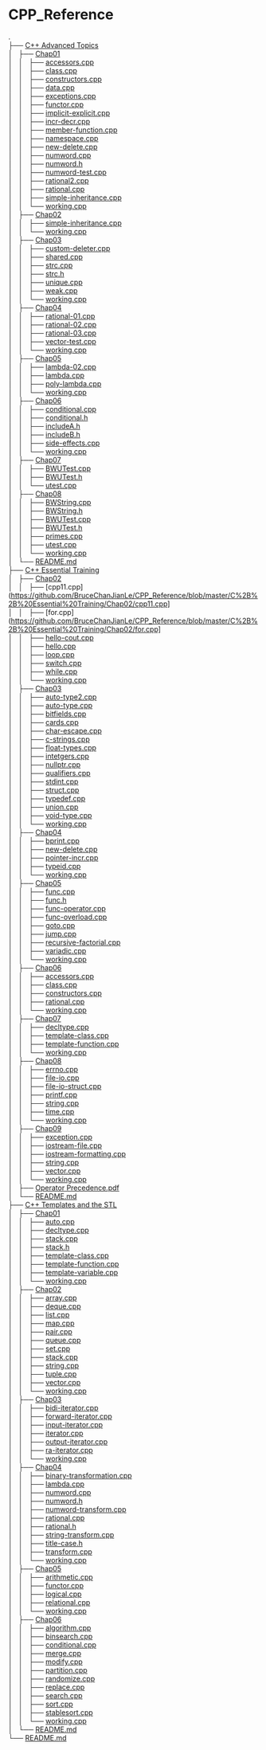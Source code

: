 # CPP_Reference
.  
├── [C++ Advanced Topics](https://github.com/BruceChanJianLe/CPP_Reference/tree/master/C%2B%2B%20Advanced%20Topics)  
│   ├── [Chap01](https://github.com/BruceChanJianLe/CPP_Reference/tree/master/C%2B%2B%20Advanced%20Topics/Chap01)  
│   │   ├── [accessors.cpp](https://github.com/BruceChanJianLe/CPP_Reference/blob/master/C%2B%2B%20Advanced%20Topics/Chap01/accessors.cpp)  
│   │   ├── [class.cpp](https://github.com/BruceChanJianLe/CPP_Reference/blob/master/C%2B%2B%20Advanced%20Topics/Chap01/class.cpp)  
│   │   ├── [constructors.cpp](https://github.com/BruceChanJianLe/CPP_Reference/blob/master/C%2B%2B%20Advanced%20Topics/Chap01/constructors.cpp)  
│   │   ├── [data.cpp](https://github.com/BruceChanJianLe/CPP_Reference/blob/master/C%2B%2B%20Advanced%20Topics/Chap01/data.cpp)  
│   │   ├── [exceptions.cpp](https://github.com/BruceChanJianLe/CPP_Reference/blob/master/C%2B%2B%20Advanced%20Topics/Chap01/exceptions.cpp)  
│   │   ├── [functor.cpp](https://github.com/BruceChanJianLe/CPP_Reference/blob/master/C%2B%2B%20Advanced%20Topics/Chap01/functor.cpp)  
│   │   ├── [implicit-explicit.cpp](https://github.com/BruceChanJianLe/CPP_Reference/blob/master/C%2B%2B%20Advanced%20Topics/Chap01/implicit-explicit.cpp)  
│   │   ├── [incr-decr.cpp](https://github.com/BruceChanJianLe/CPP_Reference/blob/master/C%2B%2B%20Advanced%20Topics/Chap01/incr-decr.cpp)  
│   │   ├── [member-function.cpp](https://github.com/BruceChanJianLe/CPP_Reference/blob/master/C%2B%2B%20Advanced%20Topics/Chap01member-function/.cpp)  
│   │   ├── [namespace.cpp](https://github.com/BruceChanJianLe/CPP_Reference/blob/master/C%2B%2B%20Advanced%20Topics/Chap01/namespace.cpp)  
│   │   ├── [new-delete.cpp](https://github.com/BruceChanJianLe/CPP_Reference/blob/master/C%2B%2B%20Advanced%20Topics/Chap01/new-delete.cpp)  
│   │   ├── [numword.cpp](https://github.com/BruceChanJianLe/CPP_Reference/blob/master/C%2B%2B%20Advanced%20Topics/Chap01/numword.cpp)  
│   │   ├── [numword.h](https://github.com/BruceChanJianLe/CPP_Reference/blob/master/C%2B%2B%20Advanced%20Topics/Chap01/numword.h)  
│   │   ├── [numword-test.cpp](https://github.com/BruceChanJianLe/CPP_Reference/blob/master/C%2B%2B%20Advanced%20Topics/Chap01/numword-test.cpp)  
│   │   ├── [rational2.cpp](https://github.com/BruceChanJianLe/CPP_Reference/blob/master/C%2B%2B%20Advanced%20Topics/Chap01/rational2.cpp)  
│   │   ├── [rational.cpp](https://github.com/BruceChanJianLe/CPP_Reference/blob/master/C%2B%2B%20Advanced%20Topics/Chap01/rational.cpp)  
│   │   ├── [simple-inheritance.cpp](https://github.com/BruceChanJianLe/CPP_Reference/blob/master/C%2B%2B%20Advanced%20Topics/Chap01/simple-inheritance.cpp)  
│   │   └── [working.cpp](https://github.com/BruceChanJianLe/CPP_Reference/blob/master/C%2B%2B%20Advanced%20Topics/Chap01/working.cpp)  
│   ├── [Chap02](https://github.com/BruceChanJianLe/CPP_Reference/tree/master/C%2B%2B%20Advanced%20Topics/Chap02)  
│   │   ├── [simple-inheritance.cpp](https://github.com/BruceChanJianLe/CPP_Reference/blob/master/C%2B%2B%20Advanced%20Topics/Chap02/simple-inheritance.cpp)  
│   │   └── [working.cpp](https://github.com/BruceChanJianLe/CPP_Reference/blob/master/C%2B%2B%20Advanced%20Topics/Chap02/working.cpp)  
│   ├── [Chap03](https://github.com/BruceChanJianLe/CPP_Reference/tree/master/C%2B%2B%20Advanced%20Topics/Chap03)  
│   │   ├── [custom-deleter.cpp](https://github.com/BruceChanJianLe/CPP_Reference/blob/master/C%2B%2B%20Advanced%20Topics/Chap03/custom-deleter.cpp)  
│   │   ├── [shared.cpp](https://github.com/BruceChanJianLe/CPP_Reference/blob/master/C%2B%2B%20Advanced%20Topics/Chap03/shared.cpp)  
│   │   ├── [strc.cpp](https://github.com/BruceChanJianLe/CPP_Reference/blob/master/C%2B%2B%20Advanced%20Topics/Chap03/strc.cpp)  
│   │   ├── [strc.h](https://github.com/BruceChanJianLe/CPP_Reference/blob/master/C%2B%2B%20Advanced%20Topics/Chap03/strc.h)  
│   │   ├── [unique.cpp](https://github.com/BruceChanJianLe/CPP_Reference/blob/master/C%2B%2B%20Advanced%20Topics/Chap03/unique.cpp)  
│   │   ├── [weak.cpp](https://github.com/BruceChanJianLe/CPP_Reference/blob/master/C%2B%2B%20Advanced%20Topics/Chap03/weak.cpp)  
│   │   └── [working.cpp](https://github.com/BruceChanJianLe/CPP_Reference/blob/master/C%2B%2B%20Advanced%20Topics/Chap03/working.cpp)  
│   ├── [Chap04](https://github.com/BruceChanJianLe/CPP_Reference/tree/master/C%2B%2B%20Advanced%20Topics/Chap04)  
│   │   ├── [rational-01.cpp](https://github.com/BruceChanJianLe/CPP_Reference/blob/master/C%2B%2B%20Advanced%20Topics/Chap04/rational-01.cpp)  
│   │   ├── [rational-02.cpp](https://github.com/BruceChanJianLe/CPP_Reference/blob/master/C%2B%2B%20Advanced%20Topics/Chap04/rational-02.cpp)  
│   │   ├── [rational-03.cpp](https://github.com/BruceChanJianLe/CPP_Reference/blob/master/C%2B%2B%20Advanced%20Topics/Chap04/rational-03.cpp)  
│   │   ├── [vector-test.cpp](https://github.com/BruceChanJianLe/CPP_Reference/blob/master/C%2B%2B%20Advanced%20Topics/Chap04/vector-test.cpp)  
│   │   └── [working.cpp](https://github.com/BruceChanJianLe/CPP_Reference/blob/master/C%2B%2B%20Advanced%20Topics/Chap04/working.cpp)  
│   ├── [Chap05](https://github.com/BruceChanJianLe/CPP_Reference/tree/master/C%2B%2B%20Advanced%20Topics/Chap05)  
│   │   ├── [lambda-02.cpp](https://github.com/BruceChanJianLe/CPP_Reference/blob/master/C%2B%2B%20Advanced%20Topics/Chap05/lambda-02.cpp)  
│   │   ├── [lambda.cpp](https://github.com/BruceChanJianLe/CPP_Reference/blob/master/C%2B%2B%20Advanced%20Topics/Chap05/lambda.cpp)  
│   │   ├── [poly-lambda.cpp](https://github.com/BruceChanJianLe/CPP_Reference/blob/master/C%2B%2B%20Advanced%20Topics/Chap05/poly-lambda.cpp)  
│   │   └── [working.cpp](https://github.com/BruceChanJianLe/CPP_Reference/blob/master/C%2B%2B%20Advanced%20Topics/Chap05/working.cpp)  
│   ├── [Chap06](https://github.com/BruceChanJianLe/CPP_Reference/tree/master/C%2B%2B%20Advanced%20Topics/Chap06)  
│   │   ├── [conditional.cpp](https://github.com/BruceChanJianLe/CPP_Reference/blob/master/C%2B%2B%20Advanced%20Topics/Chap06/conditional.cpp)  
│   │   ├── [conditional.h](https://github.com/BruceChanJianLe/CPP_Reference/blob/master/C%2B%2B%20Advanced%20Topics/Chap06/conditional.h)  
│   │   ├── [includeA.h](https://github.com/BruceChanJianLe/CPP_Reference/blob/master/C%2B%2B%20Advanced%20Topics/Chap06/includeA.h)  
│   │   ├── [includeB.h](https://github.com/BruceChanJianLe/CPP_Reference/blob/master/C%2B%2B%20Advanced%20Topics/Chap06/includeB.h)  
│   │   ├── [side-effects.cpp](https://github.com/BruceChanJianLe/CPP_Reference/blob/master/C%2B%2B%20Advanced%20Topics/Chap06/side-effects.cpp)  
│   │   └── [working.cpp](https://github.com/BruceChanJianLe/CPP_Reference/blob/master/C%2B%2B%20Advanced%20Topics/Chap06/working.cpp)  
│   ├── [Chap07](https://github.com/BruceChanJianLe/CPP_Reference/tree/master/C%2B%2B%20Advanced%20Topics/Chap07)  
│   │   ├── [BWUTest.cpp](https://github.com/BruceChanJianLe/CPP_Reference/blob/master/C%2B%2B%20Advanced%20Topics/Chap07/BWUTest.cpp)  
│   │   ├── [BWUTest.h](https://github.com/BruceChanJianLe/CPP_Reference/blob/master/C%2B%2B%20Advanced%20Topics/Chap07/BWUTest.h)  
│   │   └── [utest.cpp](https://github.com/BruceChanJianLe/CPP_Reference/blob/master/C%2B%2B%20Advanced%20Topics/Chap07/utest.cpp)  
│   ├── [Chap08](https://github.com/BruceChanJianLe/CPP_Reference/tree/master/C%2B%2B%20Advanced%20Topics/Chap08)  
│   │   ├── [BWString.cpp](https://github.com/BruceChanJianLe/CPP_Reference/blob/master/C%2B%2B%20Advanced%20Topics/Chap08/BWString.cpp)  
│   │   ├── [BWString.h](https://github.com/BruceChanJianLe/CPP_Reference/blob/master/C%2B%2B%20Advanced%20Topics/Chap08/BWString.h)  
│   │   ├── [BWUTest.cpp](https://github.com/BruceChanJianLe/CPP_Reference/blob/master/C%2B%2B%20Advanced%20Topics/Chap08/BWUTest.cpp)  
│   │   ├── [BWUTest.h](https://github.com/BruceChanJianLe/CPP_Reference/blob/master/C%2B%2B%20Advanced%20Topics/Chap08/BWUTest.h)  
│   │   ├── [primes.cpp](https://github.com/BruceChanJianLe/CPP_Reference/blob/master/C%2B%2B%20Advanced%20Topics/Chap08/primes.cpp)  
│   │   ├── [utest.cpp](https://github.com/BruceChanJianLe/CPP_Reference/blob/master/C%2B%2B%20Advanced%20Topics/Chap08/utest.cpp)  
│   │   └── [working.cpp](https://github.com/BruceChanJianLe/CPP_Reference/blob/master/C%2B%2B%20Advanced%20Topics/Chap08/working.cpp)  
│   └── [README.md](https://github.com/BruceChanJianLe/CPP_Reference/blob/master/C%2B%2B%20Advanced%20Topics/README.md)  
├── [C++ Essential Training](https://github.com/BruceChanJianLe/CPP_Reference/tree/master/C%2B%2B%20Essential%20Training)  
│   ├── [Chap02](https://github.com/BruceChanJianLe/CPP_Reference/tree/master/C%2B%2B%20Essential%20Training/Chap02)  
│   │   ├── [cpp11.cpp](https://github.com/BruceChanJianLe/CPP_Reference/blob/master/C%2B%2B%20Essential%20Training/Chap02/cpp11.cpp]  
│   │   ├── [for.cpp](https://github.com/BruceChanJianLe/CPP_Reference/blob/master/C%2B%2B%20Essential%20Training/Chap02/for.cpp]  
│   │   ├── [hello-cout.cpp](https://github.com/BruceChanJianLe/CPP_Reference/blob/master/C%2B%2B%20Essential%20Training/Chap02/hello-cout.cpp)  
│   │   ├── [hello.cpp](https://github.com/BruceChanJianLe/CPP_Reference/blob/master/C%2B%2B%20Essential%20Training/Chap02/hello.cpp)  
│   │   ├── [loop.cpp](https://github.com/BruceChanJianLe/CPP_Reference/blob/master/C%2B%2B%20Essential%20Training/Chap02/loop.cpp)  
│   │   ├── [switch.cpp](https://github.com/BruceChanJianLe/CPP_Reference/blob/master/C%2B%2B%20Essential%20Training/Chap02/switch.cpp)  
│   │   ├── [while.cpp](https://github.com/BruceChanJianLe/CPP_Reference/blob/master/C%2B%2B%20Essential%20Training/Chap02/while.cpp)  
│   │   └── [working.cpp](https://github.com/BruceChanJianLe/CPP_Reference/blob/master/C%2B%2B%20Essential%20Training/Chap02/working.cpp)  
│   ├── [Chap03](https://github.com/BruceChanJianLe/CPP_Reference/tree/master/C%2B%2B%20Essential%20Training/Chap03)  
│   │   ├── [auto-type2.cpp](https://github.com/BruceChanJianLe/CPP_Reference/blob/master/C%2B%2B%20Essential%20Training/Chap03/auto-type2.cpp)  
│   │   ├── [auto-type.cpp](https://github.com/BruceChanJianLe/CPP_Reference/blob/master/C%2B%2B%20Essential%20Training/Chap03/auto-type.cpp)  
│   │   ├── [bitfields.cpp](https://github.com/BruceChanJianLe/CPP_Reference/blob/master/C%2B%2B%20Essential%20Training/Chap03/bitfields.cpp)  
│   │   ├── [cards.cpp](https://github.com/BruceChanJianLe/CPP_Reference/blob/master/C%2B%2B%20Essential%20Training/Chap03/cards.cpp)  
│   │   ├── [char-escape.cpp](https://github.com/BruceChanJianLe/CPP_Reference/blob/master/C%2B%2B%20Essential%20Training/Chap03/char-escape.cpp)  
│   │   ├── [c-strings.cpp](https://github.com/BruceChanJianLe/CPP_Reference/blob/master/C%2B%2B%20Essential%20Training/Chap03/c-strings.cpp)  
│   │   ├── [float-types.cpp](https://github.com/BruceChanJianLe/CPP_Reference/blob/master/C%2B%2B%20Essential%20Training/Chap03/float-types.cpp)  
│   │   ├── [intetgers.cpp](https://github.com/BruceChanJianLe/CPP_Reference/blob/master/C%2B%2B%20Essential%20Training/Chap03/intetgers.cpp)  
│   │   ├── [nullptr.cpp](https://github.com/BruceChanJianLe/CPP_Reference/blob/master/C%2B%2B%20Essential%20Training/Chap03/nullptr.cpp)  
│   │   ├── [qualifiers.cpp](https://github.com/BruceChanJianLe/CPP_Reference/blob/master/C%2B%2B%20Essential%20Training/Chap03/qualifiers.cpp)  
│   │   ├── [stdint.cpp](https://github.com/BruceChanJianLe/CPP_Reference/blob/master/C%2B%2B%20Essential%20Training/Chap03/stdint.cpp)  
│   │   ├── [struct.cpp](https://github.com/BruceChanJianLe/CPP_Reference/blob/master/C%2B%2B%20Essential%20Training/Chap03/struct.cpp)  
│   │   ├── [typedef.cpp](https://github.com/BruceChanJianLe/CPP_Reference/blob/master/C%2B%2B%20Essential%20Training/Chap03/typedef.cpp)  
│   │   ├── [union.cpp](https://github.com/BruceChanJianLe/CPP_Reference/blob/master/C%2B%2B%20Essential%20Training/Chap03/union.cpp)  
│   │   ├── [void-type.cpp](https://github.com/BruceChanJianLe/CPP_Reference/blob/master/C%2B%2B%20Essential%20Training/Chap03/void-type.cpp)  
│   │   └── [working.cpp](https://github.com/BruceChanJianLe/CPP_Reference/blob/master/C%2B%2B%20Essential%20Training/Chap03/working.cpp)  
│   ├── [Chap04](https://github.com/BruceChanJianLe/CPP_Reference/tree/master/C%2B%2B%20Essential%20Training/Chap04)  
│   │   ├── [bprint.cpp](https://github.com/BruceChanJianLe/CPP_Reference/blob/master/C%2B%2B%20Essential%20Training/Chap04/bprint.cpp)  
│   │   ├── [new-delete.cpp](https://github.com/BruceChanJianLe/CPP_Reference/blob/master/C%2B%2B%20Essential%20Training/Chap04/new-delete.cpp)  
│   │   ├── [pointer-incr.cpp](https://github.com/BruceChanJianLe/CPP_Reference/blob/master/C%2B%2B%20Essential%20Training/Chap04/pointer-incr.cpp)  
│   │   ├── [typeid.cpp](https://github.com/BruceChanJianLe/CPP_Reference/blob/master/C%2B%2B%20Essential%20Training/Chap04/typeid.cpp)  
│   │   └── [working.cpp](https://github.com/BruceChanJianLe/CPP_Reference/blob/master/C%2B%2B%20Essential%20Training/Chap04/working.cpp)  
│   ├── [Chap05](https://github.com/BruceChanJianLe/CPP_Reference/tree/master/C%2B%2B%20Essential%20Training/Chap05)  
│   │   ├── [func.cpp](https://github.com/BruceChanJianLe/CPP_Reference/blob/master/C%2B%2B%20Essential%20Training/Chap05/func.cpp)  
│   │   ├── [func.h](https://github.com/BruceChanJianLe/CPP_Reference/blob/master/C%2B%2B%20Essential%20Training/Chap05/func.h)  
│   │   ├── [func-operator.cpp](https://github.com/BruceChanJianLe/CPP_Reference/blob/master/C%2B%2B%20Essential%20Training/Chap05/func-operator.cpp)  
│   │   ├── [func-overload.cpp](https://github.com/BruceChanJianLe/CPP_Reference/blob/master/C%2B%2B%20Essential%20Training/Chap05/func-overload.cpp)  
│   │   ├── [goto.cpp](https://github.com/BruceChanJianLe/CPP_Reference/blob/master/C%2B%2B%20Essential%20Training/Chap05/goto.cpp)  
│   │   ├── [jump.cpp](https://github.com/BruceChanJianLe/CPP_Reference/blob/master/C%2B%2B%20Essential%20Training/Chap05/jump.cpp)  
│   │   ├── [recursive-factorial.cpp](https://github.com/BruceChanJianLe/CPP_Reference/blob/master/C%2B%2B%20Essential%20Training/Chap05/recursive-factorial.cpp)  
│   │   ├── [variadic.cpp](https://github.com/BruceChanJianLe/CPP_Reference/blob/master/C%2B%2B%20Essential%20Training/Chap05/variadic.cpp)  
│   │   └── [working.cpp](https://github.com/BruceChanJianLe/CPP_Reference/blob/master/C%2B%2B%20Essential%20Training/Chap05/working.cpp)  
│   ├── [Chap06](https://github.com/BruceChanJianLe/CPP_Reference/tree/master/C%2B%2B%20Essential%20Training/Chap06)  
│   │   ├── [accessors.cpp](https://github.com/BruceChanJianLe/CPP_Reference/blob/master/C%2B%2B%20Essential%20Training/Chap06/accessors.cpp)  
│   │   ├── [class.cpp](https://github.com/BruceChanJianLe/CPP_Reference/blob/master/C%2B%2B%20Essential%20Training/Chap06/class.cpp)  
│   │   ├── [constructors.cpp](https://github.com/BruceChanJianLe/CPP_Reference/blob/master/C%2B%2B%20Essential%20Training/Chap06/constructors.cpp)  
│   │   ├── [rational.cpp](https://github.com/BruceChanJianLe/CPP_Reference/blob/master/C%2B%2B%20Essential%20Training/Chap06/rational.cpp)  
│   │   └── [working.cpp](https://github.com/BruceChanJianLe/CPP_Reference/blob/master/C%2B%2B%20Essential%20Training/Chap06/working.cpp)  
│   ├── [Chap07](https://github.com/BruceChanJianLe/CPP_Reference/tree/master/C%2B%2B%20Essential%20Training/Chap07)  
│   │   ├── [decltype.cpp](https://github.com/BruceChanJianLe/CPP_Reference/blob/master/C%2B%2B%20Essential%20Training/Chap07/decltype.cpp)  
│   │   ├── [template-class.cpp](https://github.com/BruceChanJianLe/CPP_Reference/blob/master/C%2B%2B%20Essential%20Training/Chap07/template-class.cpp)  
│   │   ├── [template-function.cpp](https://github.com/BruceChanJianLe/CPP_Reference/blob/master/C%2B%2B%20Essential%20Training/Chap07/template-function.cpp)  
│   │   └── [working.cpp](https://github.com/BruceChanJianLe/CPP_Reference/blob/master/C%2B%2B%20Essential%20Training/Chap07/working.cpp)  
│   ├── [Chap08](https://github.com/BruceChanJianLe/CPP_Reference/tree/master/C%2B%2B%20Essential%20Training/Chap08)  
│   │   ├── [errno.cpp](https://github.com/BruceChanJianLe/CPP_Reference/blob/master/C%2B%2B%20Essential%20Training/Chap08/errno.cpp)  
│   │   ├── [file-io.cpp](https://github.com/BruceChanJianLe/CPP_Reference/blob/master/C%2B%2B%20Essential%20Training/Chap08/file-io.cpp)  
│   │   ├── [file-io-struct.cpp](https://github.com/BruceChanJianLe/CPP_Reference/blob/master/C%2B%2B%20Essential%20Training/Chap08/file-io-struct.cpp)  
│   │   ├── [printf.cpp](https://github.com/BruceChanJianLe/CPP_Reference/blob/master/C%2B%2B%20Essential%20Training/Chap08/printf.cpp)  
│   │   ├── [string.cpp](https://github.com/BruceChanJianLe/CPP_Reference/blob/master/C%2B%2B%20Essential%20Training/Chap08/string.cpp)  
│   │   ├── [time.cpp](https://github.com/BruceChanJianLe/CPP_Reference/blob/master/C%2B%2B%20Essential%20Training/Chap08/time.cpp)  
│   │   └── [working.cpp](https://github.com/BruceChanJianLe/CPP_Reference/blob/master/C%2B%2B%20Essential%20Training/Chap08/working.cpp)  
│   ├── [Chap09](https://github.com/BruceChanJianLe/CPP_Reference/tree/master/C%2B%2B%20Essential%20Training/Chap09)  
│   │   ├── [exception.cpp](https://github.com/BruceChanJianLe/CPP_Reference/blob/master/C%2B%2B%20Essential%20Training/Chap09/exception.cpp)  
│   │   ├── [iostream-file.cpp](https://github.com/BruceChanJianLe/CPP_Reference/blob/master/C%2B%2B%20Essential%20Training/Chap09/iostream-file/cpp)  
│   │   ├── [iostream-formatting.cpp](https://github.com/BruceChanJianLe/CPP_Reference/blob/master/C%2B%2B%20Essential%20Training/Chap09/iostream-formatting.cpp)  
│   │   ├── [string.cpp](https://github.com/BruceChanJianLe/CPP_Reference/blob/master/C%2B%2B%20Essential%20Training/Chap09/string.cpp)  
│   │   ├── [vector.cpp](https://github.com/BruceChanJianLe/CPP_Reference/blob/master/C%2B%2B%20Essential%20Training/Chap09/vector.cpp)  
│   │   └── [working.cpp](https://github.com/BruceChanJianLe/CPP_Reference/blob/master/C%2B%2B%20Essential%20Training/Chap09/working.cpp)  
│   ├── [Operator Precedence.pdf](https://github.com/BruceChanJianLe/CPP_Reference/blob/master/C%2B%2B%20Essential%20Training/Operator%20Precedence.pdf)  
│   └── [README.md](https://github.com/BruceChanJianLe/CPP_Reference/blob/master/C%2B%2B%20Essential%20Training/README.md)  
├── [C++ Templates and the STL](https://github.com/BruceChanJianLe/CPP_Reference/tree/master/C%2B%2B%20Templates%20and%20the%20STL)  
│   ├── [Chap01](https://github.com/BruceChanJianLe/CPP_Reference/tree/master/C%2B%2B%20Templates%20and%20the%20STL/Chap01)  
│   │   ├── [auto.cpp](https://github.com/BruceChanJianLe/CPP_Reference/blob/master/C%2B%2B%20Templates%20and%20the%20STL/Chap01/auto.cpp)  
│   │   ├── [decltype.cpp](https://github.com/BruceChanJianLe/CPP_Reference/blob/master/C%2B%2B%20Templates%20and%20the%20STL/Chap01/decltype.cpp)  
│   │   ├── [stack.cpp](https://github.com/BruceChanJianLe/CPP_Reference/blob/master/C%2B%2B%20Templates%20and%20the%20STL/Chap01/stack.cpp)  
│   │   ├── [stack.h](https://github.com/BruceChanJianLe/CPP_Reference/blob/master/C%2B%2B%20Templates%20and%20the%20STL/Chap01/stack.h)  
│   │   ├── [template-class.cpp](https://github.com/BruceChanJianLe/CPP_Reference/blob/master/C%2B%2B%20Templates%20and%20the%20STL/Chap01/template-class.cpp)  
│   │   ├── [template-function.cpp](https://github.com/BruceChanJianLe/CPP_Reference/blob/master/C%2B%2B%20Templates%20and%20the%20STL/Chap01/template-function.cpp)  
│   │   ├── [template-variable.cpp](https://github.com/BruceChanJianLe/CPP_Reference/blob/master/C%2B%2B%20Templates%20and%20the%20STL/Chap01/template-variable.cpp)  
│   │   └── [working.cpp](https://github.com/BruceChanJianLe/CPP_Reference/blob/master/C%2B%2B%20Templates%20and%20the%20STL/Chap01/working.cpp)  
│   ├── [Chap02](https://github.com/BruceChanJianLe/CPP_Reference/tree/master/C%2B%2B%20Templates%20and%20the%20STL/Chap02)  
│   │   ├── [array.cpp](https://github.com/BruceChanJianLe/CPP_Reference/blob/master/C%2B%2B%20Templates%20and%20the%20STL/Chap02/array.cpp)  
│   │   ├── [deque.cpp](https://github.com/BruceChanJianLe/CPP_Reference/blob/master/C%2B%2B%20Templates%20and%20the%20STL/Chap02/deque.cpp)  
│   │   ├── [list.cpp](https://github.com/BruceChanJianLe/CPP_Reference/blob/master/C%2B%2B%20Templates%20and%20the%20STL/Chap02/list.cpp)  
│   │   ├── [map.cpp](https://github.com/BruceChanJianLe/CPP_Reference/blob/master/C%2B%2B%20Templates%20and%20the%20STL/Chap02/map.cpp)  
│   │   ├── [pair.cpp](https://github.com/BruceChanJianLe/CPP_Reference/blob/master/C%2B%2B%20Templates%20and%20the%20STL/Chap02/pair.cpp)  
│   │   ├── [queue.cpp](https://github.com/BruceChanJianLe/CPP_Reference/blob/master/C%2B%2B%20Templates%20and%20the%20STL/Chap02/queue.cpp)  
│   │   ├── [set.cpp](https://github.com/BruceChanJianLe/CPP_Reference/blob/master/C%2B%2B%20Templates%20and%20the%20STL/Chap02/set.cpp)  
│   │   ├── [stack.cpp](https://github.com/BruceChanJianLe/CPP_Reference/blob/master/C%2B%2B%20Templates%20and%20the%20STL/Chap02/stack.cpp)  
│   │   ├── [string.cpp](https://github.com/BruceChanJianLe/CPP_Reference/blob/master/C%2B%2B%20Templates%20and%20the%20STL/Chap02/string.cpp)  
│   │   ├── [tuple.cpp](https://github.com/BruceChanJianLe/CPP_Reference/blob/master/C%2B%2B%20Templates%20and%20the%20STL/Chap02/tuple.cpp)  
│   │   ├── [vector.cpp](https://github.com/BruceChanJianLe/CPP_Reference/blob/master/C%2B%2B%20Templates%20and%20the%20STL/Chap02/vector.cpp)  
│   │   └── [working.cpp](https://github.com/BruceChanJianLe/CPP_Reference/blob/master/C%2B%2B%20Templates%20and%20the%20STL/Chap02/working.cpp)  
│   ├── [Chap03](https://github.com/BruceChanJianLe/CPP_Reference/tree/master/C%2B%2B%20Templates%20and%20the%20STL/Chap03)  
│   │   ├── [bidi-iterator.cpp](https://github.com/BruceChanJianLe/CPP_Reference/blob/master/C%2B%2B%20Templates%20and%20the%20STL/Chap03/bidi-iterator.cpp)  
│   │   ├── [forward-iterator.cpp](https://github.com/BruceChanJianLe/CPP_Reference/blob/master/C%2B%2B%20Templates%20and%20the%20STL/Chap03/forward-iterator.cpp)  
│   │   ├── [input-iterator.cpp](https://github.com/BruceChanJianLe/CPP_Reference/blob/master/C%2B%2B%20Templates%20and%20the%20STL/Chap03/input-iterator.cpp)  
│   │   ├── [iterator.cpp](https://github.com/BruceChanJianLe/CPP_Reference/blob/master/C%2B%2B%20Templates%20and%20the%20STL/Chap03/iterator.cpp)  
│   │   ├── [output-iterator.cpp](https://github.com/BruceChanJianLe/CPP_Reference/blob/master/C%2B%2B%20Templates%20and%20the%20STL/Chap03/output-iterator.cpp)  
│   │   ├── [ra-iterator.cpp](https://github.com/BruceChanJianLe/CPP_Reference/blob/master/C%2B%2B%20Templates%20and%20the%20STL/Chap03/ra-iterator.cpp)  
│   │   └── [working.cpp](https://github.com/BruceChanJianLe/CPP_Reference/blob/master/C%2B%2B%20Templates%20and%20the%20STL/Chap03/working.cpp)  
│   ├── [Chap04](https://github.com/BruceChanJianLe/CPP_Reference/tree/master/C%2B%2B%20Templates%20and%20the%20STL/Chap04)  
│   │   ├── [binary-transformation.cpp](https://github.com/BruceChanJianLe/CPP_Reference/blob/master/C%2B%2B%20Templates%20and%20the%20STL/Chap04/binary-transformation.cpp)  
│   │   ├── [lambda.cpp](https://github.com/BruceChanJianLe/CPP_Reference/blob/master/C%2B%2B%20Templates%20and%20the%20STL/Chap04/lambda.cpp)  
│   │   ├── [numword.cpp](https://github.com/BruceChanJianLe/CPP_Reference/blob/master/C%2B%2B%20Templates%20and%20the%20STL/Chap04/numword.cpp)  
│   │   ├── [numword.h](https://github.com/BruceChanJianLe/CPP_Reference/blob/master/C%2B%2B%20Templates%20and%20the%20STL/Chap04/numword.h)  
│   │   ├── [numword-transform.cpp](https://github.com/BruceChanJianLe/CPP_Reference/blob/master/C%2B%2B%20Templates%20and%20the%20STL/Chap04/numword-transform.cpp)  
│   │   ├── [rational.cpp](https://github.com/BruceChanJianLe/CPP_Reference/blob/master/C%2B%2B%20Templates%20and%20the%20STL/Chap04/rational.cpp)  
│   │   ├── [rational.h](https://github.com/BruceChanJianLe/CPP_Reference/blob/master/C%2B%2B%20Templates%20and%20the%20STL/Chap04/rational.h)  
│   │   ├── [string-transform.cpp](https://github.com/BruceChanJianLe/CPP_Reference/blob/master/C%2B%2B%20Templates%20and%20the%20STL/Chap04/string-transform.cpp)  
│   │   ├── [title-case.h](https://github.com/BruceChanJianLe/CPP_Reference/blob/master/C%2B%2B%20Templates%20and%20the%20STL/Chap04/title-case.h)  
│   │   ├── [transform.cpp](https://github.com/BruceChanJianLe/CPP_Reference/blob/master/C%2B%2B%20Templates%20and%20the%20STL/Chap04/transform.cpp)  
│   │   └── [working.cpp](https://github.com/BruceChanJianLe/CPP_Reference/blob/master/C%2B%2B%20Templates%20and%20the%20STL/Chap04/working.cpp)  
│   ├── [Chap05](https://github.com/BruceChanJianLe/CPP_Reference/tree/master/C%2B%2B%20Templates%20and%20the%20STL/Chap05)  
│   │   ├── [arithmetic.cpp](https://github.com/BruceChanJianLe/CPP_Reference/blob/master/C%2B%2B%20Templates%20and%20the%20STL/Chap05/arithmetic.cpp)  
│   │   ├── [functor.cpp](https://github.com/BruceChanJianLe/CPP_Reference/blob/master/C%2B%2B%20Templates%20and%20the%20STL/Chap05/functor.cpp)  
│   │   ├── [logical.cpp](https://github.com/BruceChanJianLe/CPP_Reference/blob/master/C%2B%2B%20Templates%20and%20the%20STL/Chap05/logical.cpp)  
│   │   ├── [relational.cpp](https://github.com/BruceChanJianLe/CPP_Reference/blob/master/C%2B%2B%20Templates%20and%20the%20STL/Chap05/relational.cpp)  
│   │   └── [working.cpp](https://github.com/BruceChanJianLe/CPP_Reference/blob/master/C%2B%2B%20Templates%20and%20the%20STL/Chap05/working.cpp)  
│   ├── [Chap06](https://github.com/BruceChanJianLe/CPP_Reference/tree/master/C%2B%2B%20Templates%20and%20the%20STL/Chap06)  
│   │   ├── [algorithm.cpp](https://github.com/BruceChanJianLe/CPP_Reference/blob/master/C%2B%2B%20Templates%20and%20the%20STL/Chap06/algorithm.cpp)  
│   │   ├── [binsearch.cpp](https://github.com/BruceChanJianLe/CPP_Reference/blob/master/C%2B%2B%20Templates%20and%20the%20STL/Chap06/binsearch.cpp)  
│   │   ├── [conditional.cpp](https://github.com/BruceChanJianLe/CPP_Reference/blob/master/C%2B%2B%20Templates%20and%20the%20STL/Chap06/conditional.cpp)  
│   │   ├── [merge.cpp](https://github.com/BruceChanJianLe/CPP_Reference/blob/master/C%2B%2B%20Templates%20and%20the%20STL/Chap06/merge.cpp)  
│   │   ├── [modify.cpp](https://github.com/BruceChanJianLe/CPP_Reference/blob/master/C%2B%2B%20Templates%20and%20the%20STL/Chap06/modify.cpp)  
│   │   ├── [partition.cpp](https://github.com/BruceChanJianLe/CPP_Reference/blob/master/C%2B%2B%20Templates%20and%20the%20STL/Chap06/partition.cpp)  
│   │   ├── [randomize.cpp](https://github.com/BruceChanJianLe/CPP_Reference/blob/master/C%2B%2B%20Templates%20and%20the%20STL/Chap06/randomize.cpp)  
│   │   ├── [replace.cpp](https://github.com/BruceChanJianLe/CPP_Reference/blob/master/C%2B%2B%20Templates%20and%20the%20STL/Chap06/replace.cpp)  
│   │   ├── [search.cpp](https://github.com/BruceChanJianLe/CPP_Reference/blob/master/C%2B%2B%20Templates%20and%20the%20STL/Chap06/search.cpp)  
│   │   ├── [sort.cpp](https://github.com/BruceChanJianLe/CPP_Reference/blob/master/C%2B%2B%20Templates%20and%20the%20STL/Chap06/sort.cpp)  
│   │   ├── [stablesort.cpp](https://github.com/BruceChanJianLe/CPP_Reference/blob/master/C%2B%2B%20Templates%20and%20the%20STL/Chap06/stablesort.cpp)  
│   │   └── [working.cpp](https://github.com/BruceChanJianLe/CPP_Reference/blob/master/C%2B%2B%20Templates%20and%20the%20STL/Chap06/working.cpp)  
│   └── [README.md](https://github.com/BruceChanJianLe/CPP_Reference/blob/master/C%2B%2B%20Templates%20and%20the%20STL/README.md)  
└── [README.md](https://github.com/BruceChanJianLe/CPP_Reference/blob/master/README.md)  
